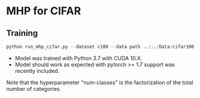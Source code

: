 # MHP for CIFAR

## Training

```python
python run_mhp_cifar.py --dataset c100 --data-path ../../Data/cifar100  --epochs 200 --batch-size 256  --num-classes 10 10 --save-path checkpoint
```
- Model was trained with Python 3.7 with CUDA 10.X.
- Model should work as expected with pytorch >= 1.7 support was recently included.

Note that the hyperparameter "num-classes" is the factorization of the total number of categories.
